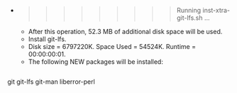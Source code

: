 * >>>>>>>>> Running inst-xtra-git-lfs.sh ...
  * After this operation, 52.3 MB of additional disk space will be used.
  * Install git-lfs.
  * Disk size = 6797220K. Space Used = 54524K. Runtime = 00:00:00:01.
  * The following NEW packages will be installed:
  ```bash
git git-lfs git-man liberror-perl
  ```
